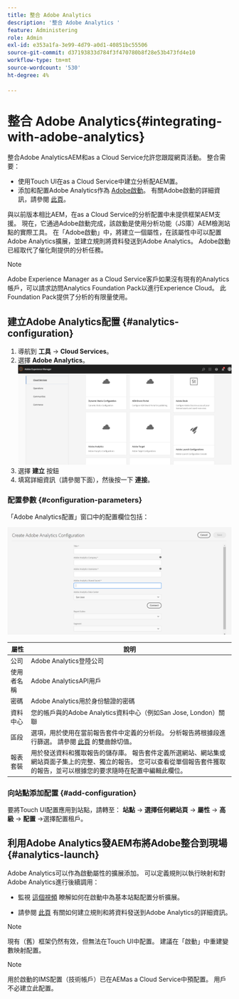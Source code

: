 ```yaml
---
title: 整合 Adobe Analytics
description: '整合 Adobe Analytics '
feature: Administering
role: Admin
exl-id: e353a1fa-3e99-4d79-a0d1-40851bc55506
source-git-commit: d37193833d784f3f470780b8f28e53b473fd4e10
workflow-type: tm+mt
source-wordcount: '530'
ht-degree: 4%

---
```


# 整合 Adobe Analytics{#integrating-with-adobe-analytics}

整合Adobe AnalyticsAEM和as a Cloud Service允許您跟蹤網頁活動。 整合需要：

* 使用Touch UI在as a Cloud Service中建立分析配AEM置。
* 添加和配置Adobe Analytics作為 [Adobe啟動](#analytics-launch)。 有關Adobe啟動的詳細資訊，請參閱 [此頁](https://experienceleague.adobe.com/docs/experience-platform/tags/get-started/quick-start.html)。

與以前版本相比AEM，在as a Cloud Service的分析配置中未提供框架AEM支援。 現在，它通過Adobe啟動完成，該啟動是使用分析功能（JS庫）AEM檢測站點的實際工具。 在「Adobe啟動」中，將建立一個屬性，在該屬性中可以配置Adobe Analytics擴展，並建立規則將資料發送到Adobe Analytics。 Adobe啟動已經取代了催化劑提供的分析任務。

>[!NOTE]
>
>Adobe Experience Manager as a Cloud Service客戶如果沒有現有的Analytics帳戶，可以請求訪問Analytics Foundation Pack以進行Experience Cloud。 此Foundation Pack提供了分析的有限量使用。

## 建立Adobe Analytics配置 {#analytics-configuration}

1. 導航到 **工具** → **Cloud Services**。
2. 選擇 **Adobe Analytics**。
   ![Adobe Analytics窗](assets/analytics_screen2.png "Adobe Analytics窗")
3. 選擇 **建立** 按鈕
4. 填寫詳細資訊（請參閱下面），然後按一下 **連接**。

### 配置參數 {#configuration-parameters}

「Adobe Analytics配置」窗口中的配置欄位包括：

![配置參數](assets/properties_field1.png "配置參數")

| 屬性 | 說明 |
|---|---|
| 公司 | Adobe Analytics登陸公司 |
| 使用者名稱 | Adobe AnalyticsAPI用戶 |
| 密碼 | Adobe Analytics用於身份驗證的密碼 |
| 資料中心 | 您的帳戶與的Adobe Analytics資料中心（例如San Jose, London）關聯 |
| 區段 | 選項，用於使用在當前報告套件中定義的分析段。 分析報告將根據段進行篩選。 請參閱 [此頁](https://experienceleague.adobe.com/docs/analytics/components/segmentation/seg-overview.html) 的雙曲餘切值。 |
| 報表套裝 | 用於發送資料和獲取報告的儲存庫。 報告套件定義所選網站、網站集或網站頁面子集上的完整、獨立的報告。 您可以查看從單個報告套件獲取的報告，並可以根據您的要求隨時在配置中編輯此欄位。 |

### 向站點添加配置 {#add-configuration}

要將Touch UI配置應用到站點，請轉至： **站點** → **選擇任何網站頁** → **屬性** → **高級** → **配置** →選擇配置租戶。

## 利用Adobe Analytics發AEM布將Adobe整合到現場 {#analytics-launch}

Adobe Analytics可以作為啟動屬性的擴展添加。 可以定義規則以執行映射和對Adobe Analytics進行後續調用：

* 監視 [這個視頻](https://experienceleague.adobe.com/docs/analytics-learn/tutorials/implementation/via-adobe-launch/basic-configuration-of-the-analytics-launch-extension.html) 瞭解如何在啟動中為基本站點配置分析擴展。

* 請參閱 [此頁](https://experienceleague.adobe.com/docs/core-services-learn/implementing-in-websites-with-launch/implement-solutions/analytics.html) 有關如何建立規則和將資料發送到Adobe Analytics的詳細資訊。

>[!NOTE]
>
>現有（舊）框架仍然有效，但無法在Touch UI中配置。 建議在「啟動」中重建變數映射配置。

>[!NOTE]
>
>用於啟動的IMS配置（技術帳戶）已在AEMas a Cloud Service中預配置。 用戶不必建立此配置。
